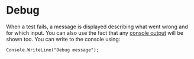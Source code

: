 # Debug

When a test fails, a message is displayed describing what went wrong and for which input. You can also use the fact that any [console output][dotnetperls.com-console-vbnet] will be shown too. You can write to the console using:

```vbnet
Console.WriteLine("Debug message");
```

[dotnetperls.com-console-vbnet]: https://www.dotnetperls.com/console-vbnet